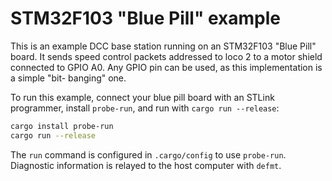 # STM32F103 "Blue Pill" example
This is an example DCC base station running on an STM32F103 "Blue Pill" board.
It sends speed control packets addressed to loco 2 to a motor shield connected
to GPIO A0. Any GPIO pin can be used, as this implementation is a simple "bit-
banging" one.

To run this example, connect your blue pill board with an STLink programmer,
install `probe-run`, and run with `cargo run --release`:
```bash
cargo install probe-run
cargo run --release
```

The `run` command is configured in `.cargo/config` to use `probe-run`.
Diagnostic information is relayed to the host computer with `defmt`.